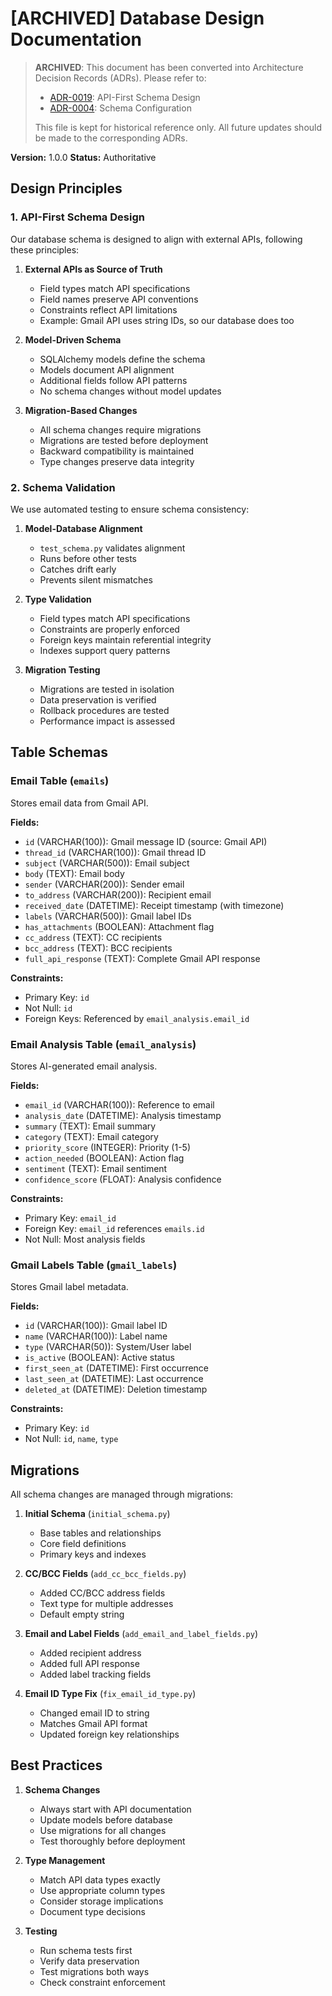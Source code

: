 # [ARCHIVED] Database Design Documentation

> **ARCHIVED**: This document has been converted into Architecture Decision Records (ADRs). Please refer to:
> - [ADR-0019](../adr/0019-api-first-schema-design.md): API-First Schema Design
> - [ADR-0004](../adr/0004-configuration-based-schema-definitions.md): Schema Configuration
>
> This file is kept for historical reference only. All future updates should be made to the corresponding ADRs.

**Version:** 1.0.0
**Status:** Authoritative

## Design Principles

### 1. API-First Schema Design

Our database schema is designed to align with external APIs, following these principles:

1. **External APIs as Source of Truth**
   - Field types match API specifications
   - Field names preserve API conventions
   - Constraints reflect API limitations
   - Example: Gmail API uses string IDs, so our database does too

2. **Model-Driven Schema**
   - SQLAlchemy models define the schema
   - Models document API alignment
   - Additional fields follow API patterns
   - No schema changes without model updates

3. **Migration-Based Changes**
   - All schema changes require migrations
   - Migrations are tested before deployment
   - Backward compatibility is maintained
   - Type changes preserve data integrity

### 2. Schema Validation

We use automated testing to ensure schema consistency:

1. **Model-Database Alignment**
   - `test_schema.py` validates alignment
   - Runs before other tests
   - Catches drift early
   - Prevents silent mismatches

2. **Type Validation**
   - Field types match API specifications
   - Constraints are properly enforced
   - Foreign keys maintain referential integrity
   - Indexes support query patterns

3. **Migration Testing**
   - Migrations are tested in isolation
   - Data preservation is verified
   - Rollback procedures are tested
   - Performance impact is assessed

## Table Schemas

### Email Table (`emails`)

Stores email data from Gmail API.

**Fields:**
- `id` (VARCHAR(100)): Gmail message ID (source: Gmail API)
- `thread_id` (VARCHAR(100)): Gmail thread ID
- `subject` (VARCHAR(500)): Email subject
- `body` (TEXT): Email body
- `sender` (VARCHAR(200)): Sender email
- `to_address` (VARCHAR(200)): Recipient email
- `received_date` (DATETIME): Receipt timestamp (with timezone)
- `labels` (VARCHAR(500)): Gmail label IDs
- `has_attachments` (BOOLEAN): Attachment flag
- `cc_address` (TEXT): CC recipients
- `bcc_address` (TEXT): BCC recipients
- `full_api_response` (TEXT): Complete Gmail API response

**Constraints:**
- Primary Key: `id`
- Not Null: `id`
- Foreign Keys: Referenced by `email_analysis.email_id`

### Email Analysis Table (`email_analysis`)

Stores AI-generated email analysis.

**Fields:**
- `email_id` (VARCHAR(100)): Reference to email
- `analysis_date` (DATETIME): Analysis timestamp
- `summary` (TEXT): Email summary
- `category` (TEXT): Email category
- `priority_score` (INTEGER): Priority (1-5)
- `action_needed` (BOOLEAN): Action flag
- `sentiment` (TEXT): Email sentiment
- `confidence_score` (FLOAT): Analysis confidence

**Constraints:**
- Primary Key: `email_id`
- Foreign Key: `email_id` references `emails.id`
- Not Null: Most analysis fields

### Gmail Labels Table (`gmail_labels`)

Stores Gmail label metadata.

**Fields:**
- `id` (VARCHAR(100)): Gmail label ID
- `name` (VARCHAR(100)): Label name
- `type` (VARCHAR(50)): System/User label
- `is_active` (BOOLEAN): Active status
- `first_seen_at` (DATETIME): First occurrence
- `last_seen_at` (DATETIME): Last occurrence
- `deleted_at` (DATETIME): Deletion timestamp

**Constraints:**
- Primary Key: `id`
- Not Null: `id`, `name`, `type`

## Migrations

All schema changes are managed through migrations:

1. **Initial Schema** (`initial_schema.py`)
   - Base tables and relationships
   - Core field definitions
   - Primary keys and indexes

2. **CC/BCC Fields** (`add_cc_bcc_fields.py`)
   - Added CC/BCC address fields
   - Text type for multiple addresses
   - Default empty string

3. **Email and Label Fields** (`add_email_and_label_fields.py`)
   - Added recipient address
   - Added full API response
   - Added label tracking fields

4. **Email ID Type Fix** (`fix_email_id_type.py`)
   - Changed email ID to string
   - Matches Gmail API format
   - Updated foreign key relationships

## Best Practices

1. **Schema Changes**
   - Always start with API documentation
   - Update models before database
   - Use migrations for all changes
   - Test thoroughly before deployment

2. **Type Management**
   - Match API data types exactly
   - Use appropriate column types
   - Consider storage implications
   - Document type decisions

3. **Testing**
   - Run schema tests first
   - Verify data preservation
   - Test migrations both ways
   - Check constraint enforcement
